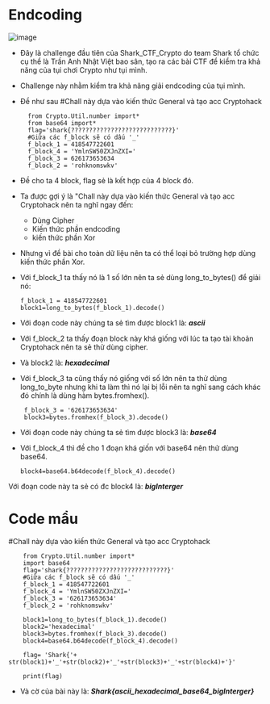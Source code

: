 # Endcoding
![image](https://user-images.githubusercontent.com/128831586/232316356-abc6ebde-67fa-4ea7-a041-eb27ad55316d.png)
- Đây là challenge đầu tiên của Shark_CTF_Crypto do team Shark tổ chức cụ thể là Trần Anh Nhật Việt bao sân, tạo ra các bài CTF để kiểm tra khả năng của tụi chơi Crypto như tụi mình.
- Challenge này nhằm kiểm tra khả năng giải endcoding của tụi mình.
- Đề như sau
    #Chall này dựa vào kiến thức General và tạo acc Cryptohack

        from Crypto.Util.number import*
        from base64 import*
        flag='shark{????????????????????????????}'
        #Giữa các f_block sẽ có dấu '_'
        f_block_1 = 418547722601
        f_block_4 = 'YmlnSW50ZXJnZXI='
        f_block_3 = 626173653634
        f_block_2 = 'rohknomswkv'
    
- Đề cho ta 4 block, flag sẻ là kết hợp của 4 block đó.
- Ta được gợi ý là "Chall này dựa vào kiến thức General và tạo acc Cryptohack nên ta nghĩ ngay đến:
    +   Dùng Cipher
    +   Kiến thức phần endcoding
    +   kiến thức phần Xor
-   Nhưng vì đề bài cho toàn dữ liệu nên ta có thể loại bỏ trường hợp dùng kiến thức phần Xor.
  
-   Với f_block_1 ta thấy nó là 1 số lớn nên ta sẻ dùng long_to_bytes() để giải nó:
   
        f_block_1 = 418547722601
        block1=long_to_bytes(f_block_1).decode()
        
-  Với đoạn code này chúng ta sẻ tìm được block1 là: ***ascii***
  
-  Với f_block_2 ta thấy đoạn block này khá giống với lúc ta tạo tài khoản Cryptohack nên ta sẻ thử dùng cipher.
-  Và block2 là: ***hexadecimal***

-  Với f_block_3 ta cũng thấy nó giống với số lớn nên ta thử dùng long_to_byte nhưng khi ta làm thì nó lại bị lỗi nên ta nghĩ sang cách khác đó chính là dùng hàm bytes.fromhex().

        f_block_3 = '626173653634'
        block3=bytes.fromhex(f_block_3).decode()
        
-   Với đoạn code này chúng ta sẻ tìm được block3 là: ***base64***

-   Với f_block_4 thì đề cho 1 đoạn khá giốn với base64 nên thử dùng base64.

        block4=base64.b64decode(f_block_4).decode()

Với đoạn code này ta sẻ có đc block4 là: ***bigInterger***

# Code mẩu

#Chall này dựa vào kiến thức General và tạo acc Cryptohack

        from Crypto.Util.number import*
        import base64
        flag='shark{????????????????????????????}'
        #Giữa các f_block sẽ có dấu '_'
        f_block_1 = 418547722601
        f_block_4 = 'YmlnSW50ZXJnZXI='
        f_block_3 = '626173653634'
        f_block_2 = 'rohknomswkv'

        block1=long_to_bytes(f_block_1).decode()
        block2='hexadecimal'
        block3=bytes.fromhex(f_block_3).decode()
        block4=base64.b64decode(f_block_4).decode()

        flag= 'Shark{'+ str(block1)+'_'+str(block2)+'_'+str(block3)+'_'+str(block4)+'}'

        print(flag)
-   Và cờ của bài này là: ***Shark{ascii_hexadecimal_base64_bigInterger}***
